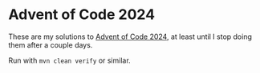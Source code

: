 # Advent of Code 2024

These are my solutions to [Advent of Code 2024](https://adventofcode.com/2024), at least until I stop doing them after
a couple days.

Run with `mvn clean verify` or similar.